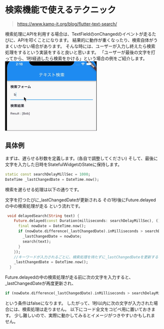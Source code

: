 # 検索機能で使えるテクニック
>https://www.kamo-it.org/blog/flutter-text-search/

検索処理にAPIを利用する場合は、TextFieldのonChangedのイベントが走るたびに、APIを叩くことになります。
結果的に動作が重くなったり、検索自体がうまくいかない場合があります。
そんな時には、ユーザーが入力し終えたら検索処理をするという実装をすると良いと思います。
「ユーザーが最後の文字を打ってから、1秒経過したら検索をかける」という場合の例をご紹介します。
![](../images/search-delay.gif)
## 具体例
まずは、遅らせる秒数を定義します。(各自で調整してください)
そして、最後に文字を入力した日時をStatefulWidgetのStateに保持します。
```dart
static const searchDelayMillSec = 1000;
DateTime _lastChangedDate = DateTime.now();
```
検索を遅らせる処理は以下の通りです。

文字を打つたびに_lastChangedDateが更新される
その1秒後にFuture.delayedの中の検索処理が走る という流れです。
```dart
 void delayedSearch(String text) {
    Future.delayed(const Duration(milliseconds: searchDelayMillSec), () {
      final nowDate = DateTime.now();
      if (nowDate.difference(_lastChangedDate).inMilliseconds > searchDelayMillSec) {
        _lastChangedDate = nowDate;
        search(text);
      }
    });
    //キーワードが入力されるごとに、検索処理を待たずに_lastChangedDateを更新する
    _lastChangedDate = DateTime.now();
  }
```
Future.delayedの中の検索処理が走る前に次の文字を入力すると、_lastChangedDateが再度更新され、
```dart
if (nowDate.difference(_lastChangedDate).inMilliseconds > searchDelayMillSec)
```
という条件はfalseになります。
したがって、1秒以内に次の文字が入力された場合には、検索処理は走りません。
以下にコード全文をコピペ用に置いておきます。
少し難しいので、実際に動かしてみるとイメージがつきやすいかもしれません。
























